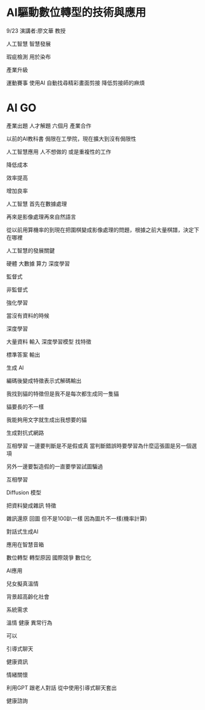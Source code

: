 # AI驅動數位轉型的技術與應用
9/23 
演講者:廖文華 教授

人工智慧 智慧發展

瑕疵檢測 用於染布

產業升級

運動賽事 使用AI 自動找尋精彩畫面剪接 降低剪接師的麻煩

# AI GO 
產業出題 人才解題 六個月 產業合作

以前的AI教科書 侷限在工學院，現在擴大到沒有侷限性

人工智慧應用 人不想做的 或是重複性的工作

降低成本

效率提高

增加良率

人工智慧 首先在數據處理

再來是影像處理再來自然語言

從以前用算機率的到現在把圍棋變成影像處理的問題，根據之前大量棋譜，決定下在哪裡

人工智慧的發展關鍵

硬體 大數據 算力 深度學習

監督式

非監督式

強化學習

當沒有資料的時候

深度學習

大量資料 輸入 深度學習模型 找特徵

標準答案 輸出

生成 AI

編碼後變成特徵表示式解碼輸出

我找到貓的特徵但是我不是每次都生成同一隻貓

貓要長的不一樣

我能夠用文字就生成出我想要的貓

生成對抗式網路

互相學習 一邊要判斷是不是假或真 當判斷錯誤時要學習為什麼這張圖是另一個選項

另外一邊要製造假的一直要學習試圖騙過

互相學習

Diffusion 模型

把資料變成雜訊 特徵

雜訊還原 回圖 但不是100趴一樣 因為圖片不一樣(機率計算)

對話式生成AI

應用在智慧音箱

數位轉型
轉型原因 國際競爭 數位化

AI應用

兒女擬真溫情

背景超高齡化社會

系統需求

溫情 健康 異常行為

可以

引導式聊天

健康資訊

情緒關懷 

利用GPT 跟老人對話 從中使用引導式聊天套出

健康諮詢
